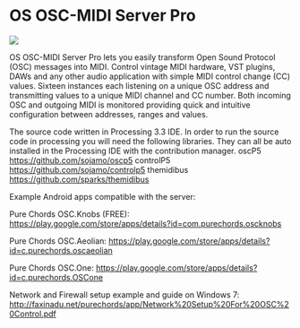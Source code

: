 # OS OSC-MIDI Server Pro
<img src= https://oceanswift.net/wp-content/uploads/2018/08/oscmidiserver2-600x416.jpg img>

OS OSC-MIDI Server Pro lets you easily transform Open Sound Protocol (OSC) messages into MIDI. Control vintage MIDI hardware, VST plugins, DAWs and any other audio application with simple MIDI control change (CC) values. Sixteen instances each listening on a unique OSC address and transmitting values to a unique MIDI channel and CC number. Both incoming OSC and outgoing MIDI is monitored providing quick and intuitive configuration between addresses, ranges and values.

The source code written in Processing 3.3 IDE. In order to run the source code in processing you will need the following libraries. They can all be auto installed in the Processing IDE with the contribution manager.
oscP5 https://github.com/sojamo/oscp5
controlP5 https://github.com/sojamo/controlp5 
themidibus https://github.com/sparks/themidibus


Example Android apps compatible with the server:

Pure Chords OSC.Knobs (FREE):
https://play.google.com/store/apps/details?id=com.purechords.oscknobs

Pure Chords OSC.Aeolian:
https://play.google.com/store/apps/details?id=c.purechords.oscaeolian

Pure Chords OSC.One:
https://play.google.com/store/apps/details?id=c.purechords.OSCone

Network and Firewall setup example and guide on Windows 7:
http://faxinadu.net/purechords/app/Network%20Setup%20For%20OSC%20Control.pdf

